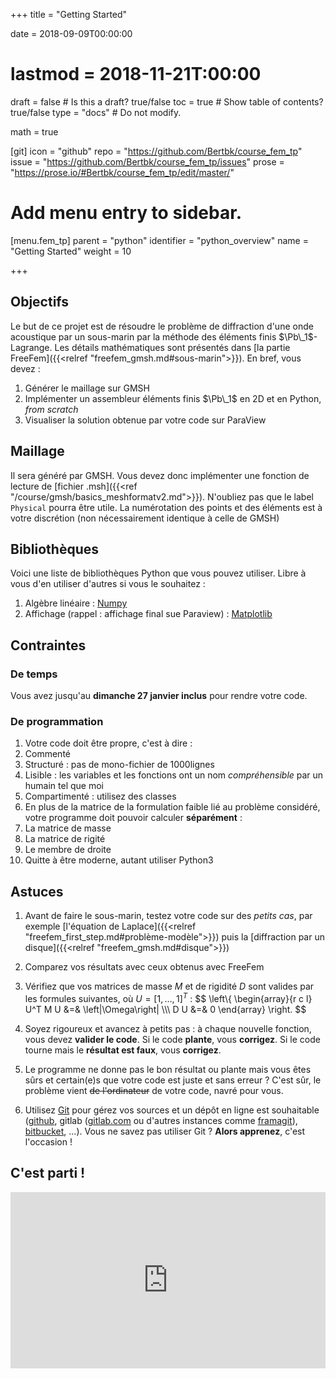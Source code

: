 +++
title = "Getting Started"

date = 2018-09-09T00:00:00
# lastmod = 2018-11-21T:00:00

draft = false  # Is this a draft? true/false
toc = true  # Show table of contents? true/false
type = "docs"  # Do not modify.

math = true

[git]
  icon = "github"
  repo = "https://github.com/Bertbk/course_fem_tp"
  issue = "https://github.com/Bertbk/course_fem_tp/issues"
  prose = "https://prose.io/#Bertbk/course_fem_tp/edit/master/"

# Add menu entry to sidebar.
[menu.fem_tp]
  parent = "python"
  identifier = "python_overview"
  name = "Getting Started"
  weight = 10

+++

$\newcommand{\diff}{\mathrm{d}}$
$\newcommand{\xx}{\mathbf{x}}$
$\newcommand{\vec}[1]{\mathbf{#1}}$
$\newcommand{\Pb}{\mathbb{P}}$
$\newcommand{\dn}{\partial\_{\mathbf{n}}}$
$\newcommand{\Lo}{L^2(\Omega)}$
$\newcommand{\Ho}{H^1(\Omega)}$
$\newcommand{\dsp}{\displaystyle}$
$\newcommand{\uh}{u\_h}$
$\newcommand{\eh}{e\_h}$
$\newcommand{\norm}[1]{\left\\|#1\right\\|}$
$\newcommand{\normL}[1]{\norm{#1}\_{\Lo}}$
$\newcommand{\normH}[1]{\norm{#1}\_{\Ho}}$

## Objectifs

Le but de ce projet est de résoudre le problème de diffraction d'une onde acoustique par un sous-marin par la méthode des éléments finis $\Pb\_1$-Lagrange. Les détails mathématiques sont présentés dans [la partie FreeFem]({{<relref "freefem_gmsh.md#sous-marin">}}). En bref, vous devez :

1. Générer le maillage sur GMSH
1. Implémenter un assembleur éléments finis $\Pb\_1$ en 2D et en Python, *from scratch*
2. Visualiser la solution obtenue par votre code sur ParaView

## Maillage 

Il sera généré par GMSH. Vous devez donc implémenter une fonction de lecture de [fichier .msh]({{<ref "/course/gmsh/basics_meshformatv2.md">}}). N'oubliez pas que le label `Physical` pourra être utile. La numérotation des points et des éléments est à votre discrétion (non nécessairement identique à celle de GMSH)

## Bibliothèques

Voici une liste de bibliothèques Python que vous pouvez utiliser. Libre à vous d'en utiliser d'autres si vous le souhaitez :

1. Algèbre linéaire : [Numpy](https://www.numpy.org/)
2. Affichage (rappel : affichage final sue Paraview) : [Matplotlib](https://matplotlib.org)

## Contraintes

### De temps

Vous avez jusqu'au **dimanche 27 janvier inclus** pour rendre votre code.

### De programmation

1. Votre code doit être propre, c'est à dire :
  1. Commenté
  2. Structuré : pas de mono-fichier de 1000lignes
  3. Lisible : les variables et les fonctions ont un nom *compréhensible* par un humain tel que moi
  4. Compartimenté : utilisez des classes
2. En plus de la matrice de la formulation faible lié au problème considéré, votre programme doit pouvoir calculer **séparément** :
  1. La matrice de masse
  2. La matrice de rigité
  3. Le membre de droite
4. Quitte à être moderne, autant utiliser Python3

## Astuces

1. Avant de faire le sous-marin, testez votre code sur des *petits cas*, par exemple [l'équation de Laplace]({{<relref "freefem_first_step.md#problème-modèle">}}) puis la [diffraction par un disque]({{<relref "freefem_gmsh.md#disque">}})
2. Comparez vos résultats avec ceux obtenus avec FreeFem
3. Vérifiez que vos matrices de masse $M$ et de rigidité $D$ sont valides par les formules suivantes, où $U=[1,\ldots,1]^T$ :
$$
\left\\{
  \begin{array}{r c l}
    U^T M U &=& \left|\Omega\right| \\\\\\
    D U &=& 0
  \end{array}
\right.
$$

4. Soyez rigoureux et avancez à petits pas : à chaque nouvelle fonction, vous devez **valider le code**. Si le code **plante**, vous **corrigez**. Si le code tourne mais le **résultat est faux**, vous **corrigez**.
5. Le programme ne donne pas le bon résultat ou plante mais vous êtes sûrs et certain(e)s que votre code est juste et sans erreur ? C'est sûr, le problème vient ~~de l'ordinateur~~ de votre code, navré pour vous.
6. Utilisez [Git](https://git-scm.com) pour gérez vos sources et un dépôt en ligne est souhaitable ([github](https://github.com), gitlab ([gitlab.com](https://gitlab.com) ou d'autres instances comme [framagit](https://framagit.org)), [bitbucket](https://bitbucket.org), ...). Vous ne savez pas utiliser Git ? **Alors apprenez**, c'est l'occasion !

## C'est parti !

<div style="width:100%;height:0;padding-bottom:56%;position:relative;"><iframe src="https://i.gifer.com/I60y.gif" width="100%" height="100%" style="position:absolute" frameBorder="0" class="giphy-embed" allowFullScreen></iframe></div>
